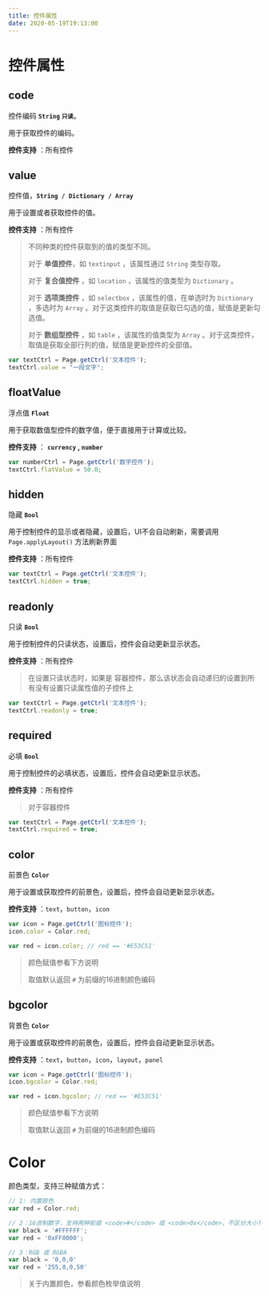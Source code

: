 ```yaml
---
title: 控件属性
date: 2020-05-19T19:13:00
---
```


# 控件属性

## code

控件编码 **`String` `只读`**。

用于获取控件的编码。

**控件支持** ：所有控件

## value

控件值，**`String / Dictionary / Array`**

用于设置或者获取控件的值。

**控件支持** ：所有控件

> 不同种类的控件获取到的值的类型不同。
>
> 对于 **单值控件**，如 `textinput` ，该属性通过 `String` 类型存取。
>
> 对于 **复合值控件** ，如 `location` ，该属性的值类型为 `Dictionary` 。
>
> 对于 **选项类控件** ，如 `selectbox` ，该属性的值，在单选时为 `Dictionary` ，多选时为 `Array` 。对于这类控件的取值是获取已勾选的值，赋值是更新勾选值。
>
> 对于 **数组型控件** ，如 `table` ，该属性的值类型为 `Array` 。对于这类控件，取值是获取全部行列的值，赋值是更新控件的全部值。

```js
var textCtrl = Page.getCtrl('文本控件');
textCtrl.value = "一段文字";
```

## floatValue

浮点值 **`Float`**

用于获取数值型控件的数字值，便于直接用于计算或比较。

**控件支持** ： **`currency` , `number`**

```js
var numberCtrl = Page.getCtrl('数字控件');
textCtrl.flatValue = 50.0;
```

## hidden

隐藏 **`Bool`**

用于控制控件的显示或者隐藏，设置后，UI不会自动刷新，需要调用 `Page.applyLayout()` 方法刷新界面

**控件支持** ：所有控件

```js
var textCtrl = Page.getCtrl('文本控件');
textCtrl.hidden = true;
```

## readonly

只读 **`Bool`**

用于控制控件的只读状态，设置后，控件会自动更新显示状态。

**控件支持** ：所有控件

> 在设置只读状态时，如果是 容器控件，那么该状态会自动递归的设置到所有没有设置只读属性值的子控件上

```js
var textCtrl = Page.getCtrl('文本控件');
textCtrl.readonly = true;
```

## required

必填 **`Bool`**

用于控制控件的必填状态，设置后，控件会自动更新显示状态。

**控件支持** ：所有控件

> 对于容器控件

```js
var textCtrl = Page.getCtrl('文本控件');
textCtrl.required = true;
```

## color

前景色 **`Color`**

用于设置或获取控件的前景色，设置后，控件会自动更新显示状态。

**控件支持** ：`text`，`button`，`icon`

```js
var icon = Page.getCtrl('图标控件');
icon.color = Color.red;

var red = icon.color; // red == '#E53C51'
```

> 颜色赋值参看下方说明
>
> 取值默认返回 `#` 为前缀的16进制颜色编码

## bgcolor

背景色 **`Color`**

用于设置或获取控件的前景色，设置后，控件会自动更新显示状态。

**控件支持** ：`text`，`button`，`icon`，`layout`，`panel`

```js
var icon = Page.getCtrl('图标控件');
icon.bgcolor = Color.red;

var red = icon.bgcolor; // red == '#E53C51'
```

> 颜色赋值参看下方说明
>
> 取值默认返回 `#` 为前缀的16进制颜色编码

# Color

颜色类型，支持三种赋值方式：

```js
// 1: 内置颜色
var red = Color.red;

// 2：16进制数字，支持两种前缀 <code>#</code> 或 <code>0x</code>，不区分大小写
var black = '#FFFFFF';
var red = '0xFF0000';

// 3：RGB 或 RGBA
var black = '0,0,0'
var red = '255,0,0,50'
```

> 关于内置颜色，参看颜色枚举值说明